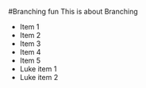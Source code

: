 #Branching fun
This is about Branching

* Item 1
* Item 2
* Item 3
* Item 4
* Item 5
* Luke item 1
* Luke item 2
